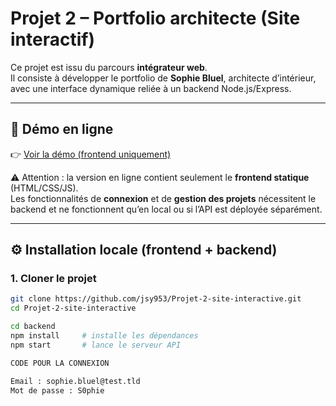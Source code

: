 # Projet 2 – Portfolio architecte (Site interactif)

Ce projet est issu du parcours **intégrateur web**.  
Il consiste à développer le portfolio de **Sophie Bluel**, architecte d’intérieur, avec une interface dynamique reliée à un backend Node.js/Express.

---

## 🔗 Démo en ligne

👉 [Voir la démo (frontend uniquement)](https://jsy953.github.io/Projet-2-site-interactive/)

⚠️ Attention : la version en ligne contient seulement le **frontend statique** (HTML/CSS/JS).  
Les fonctionnalités de **connexion** et de **gestion des projets** nécessitent le backend et ne fonctionnent qu’en local ou si l’API est déployée séparément.

---

## ⚙️ Installation locale (frontend + backend)

### 1. Cloner le projet
```bash
git clone https://github.com/jsy953/Projet-2-site-interactive.git
cd Projet-2-site-interactive

cd backend
npm install     # installe les dépendances
npm start       # lance le serveur API

CODE POUR LA CONNEXION

Email : sophie.bluel@test.tld
Mot de passe : S0phie
